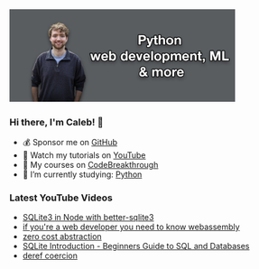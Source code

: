 <img src="github-cover-photo-my-face.jpg" width="400px" />

### Hi there, I'm Caleb! 🍛

- 💰 Sponsor me on [GitHub](https://github.com/sponsors/CalebCurry)
- 🎥 Watch my tutorials on [YouTube](https://www.youtube.com/calebthevideomaker2)
- 📗 My courses on [CodeBreakthrough](https://www.codebreakthrough.com)
- 🤔 I’m currently studying: [Python](https://www.youtube.com/watch?v=s3IvdkCq2_c&t=4254s)

### Latest YouTube Videos
<!-- YOUTUBE:START -->
- [SQLite3 in Node with better-sqlite3](https://www.youtube.com/watch?v=IooIXYf0PIo)
- [if you&#39;re a web developer you need to know webassembly](https://www.youtube.com/watch?v=q48EEq3l_JQ)
- [zero cost abstraction](https://www.youtube.com/watch?v=5ZxZaS2pPDE)
- [SQLite Introduction - Beginners Guide to SQL and Databases](https://www.youtube.com/watch?v=8Xyn8R9eKB8)
- [deref coercion](https://www.youtube.com/watch?v=KpqQYmPZjp4)
<!-- YOUTUBE:END -->
